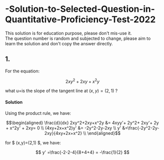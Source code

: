 # -Solution-to-Selected-Question-in-Quantitative-Proficiency-Test-2022
This solution is for education purpose, please don't mis-use it. <br>
The question number is random and subjected to change, please aim to learn the solution and don't copy the answer directly. <br>

## 1.
For the equation:

$$ 2xy^2+2xy+x^2y $$

what u=is the slope of the tangent line at $(x,y)=(2,1)$ ? 

#### Solution
Using the product rule, we have:

$$\begin{aligned}
\frac{d}{dx} 2xy^2+2xy+x^2y &= 4xyy'+ 2y^2+ 2xy'+ 2y + x^2y' + 2xy= 0 \\ 
(4xy+2x+x^2)y' &= -2y^2-2y-2xy  \\
y' &=\frac{-2y^2-2y-2xy}{4xy+2x+x^2} \\
\end{aligned}$$

for $ (x,y)=(2,1) $, we have:

$$ y' =\frac{-2-2-4}{8+4+4} = -\frac{1}{2} $$
